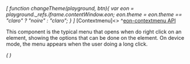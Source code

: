 *[
  function changeTheme(playground, btn){
    var eon = playground._refs.iframe.contentWindow.eon;
    eon.theme = eon.theme == "claro" ? "noire" : "claro";
  }
]*
[Contextmenu]<>
^[eon-contextmenu API](#!version=latest&mode=api&file=ui%2Feon-contextmenu%2Feon-contextmenu.html)

This component is the typical menu that opens when do right click on an element, showing the options that can be done on the element. 
On device mode, the menu appears when the user doing a long click.

*(
<doc-playground label="Regular Contextmenu" html="true" js="true" css="true" selector=".content" format="true">
  <template type="html-head">
    <script src='framework/doc-eon/eon/eon.js'></script>
    <script>
      eon.import([
        'framework/doc-eon/eon/ui/eon-contextmenu',
        'framework/doc-eon/eon/ui/eon-button',
        'framework/doc-eon/custom/doc-playground/doc-showcase'
      ]);
    </script>
    <style>
      .content {
        display: flex;
        flex-wrap: wrap;
        width: 100%;
      }
      #deviceButton {
        display: none;
      }
    </style>
    <script type="text/javascript"> 
      eon.onReady(function () {
        var deskButton = $1("#deskButton");
        var deviceButton = $1("#deviceButton");
        if (navigator.userAgent.match(/Tablet|Android|iPhone|iPad|iPod/i)) {
          deviceButton.style.display = "inline-block";
          deskButton.style.display = "none";
          window.contextStatus = "device";
        } else {
          deskButton.style.display = "inline-block";
          deviceButton.style.display = "none";
          window.contextStatus = "desktop";
        }
        console.log(window.contextStatus);
        window.addEventListener("resize", function () {
        console.log("windowresize");
            if (navigator.userAgent.match(/Tablet|Android|iPhone|iPad|iPod/i) && window.contextStatus == "desktop") {
              deviceButton.style.display = "inline-block";
              deskButton.style.display = "none";
              window.contextStatus = "device";
            } else if (!navigator.userAgent.match(/Tablet|Android|iPhone|iPad|iPod/i) && window.contextStatus == "device") {
              deskButton.style.display = "inline-block";
              deviceButton.style.display = "none";
              window.contextStatus = "desktop";
            }
          });
      });
    </script>
  </template>
  <template type="html-body">
    <div class="content">
      <doc-showcase>
        <eon-button id="deskButton" label="Right click" eon-contextmenu="contextmenu1"> </eon-button>
        <eon-button id="deviceButton" label="Long click" eon-contextmenu="contextmenu1"> </eon-button>
        <eon-contextmenu id="contextmenu1" name="contextmenu1">
          <eon-item value="Copy" onclick="document.querySelector('#contextmenu1').hide()"></eon-item>
          <eon-item value="Cut" onclick="document.querySelector('#contextmenu1').hide()"></eon-item>
        </eon-contextmenu>
      </doc-showcase>
    </div>
    <div style="height:50px;"></div>
  </template>
  <template type="footer">
    {"button":{"action":"changeTheme", "icon":"theme"}}
  </template>
</doc-playground>
)*


